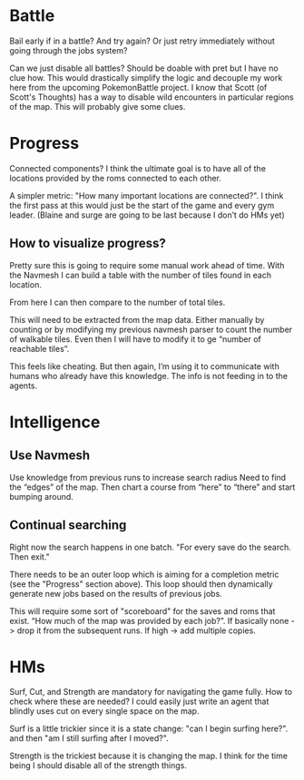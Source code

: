 # Battle
Bail early if in a battle? And try again? Or just retry immediately without going through the jobs system?

Can we just disable all battles?
Should be doable with pret but I have no clue how.
This would drastically simplify the logic and decouple my work here from the upcoming PokemonBattle project.
I know that Scott (of Scott's Thoughts) has a way to disable wild encounters in particular regions of the map.
This will probably give some clues.

# Progress
Connected components?
I think the ultimate goal is to have all of the locations provided by the roms connected to each other.

A simpler metric: "How many important locations are connected?".
I think the first pass at this would just be the start of the game and every gym leader.
(Blaine and surge are going to be last because I don’t do HMs yet)

## How to visualize progress?
Pretty sure this is going to require some manual work ahead of time.
With the Navmesh I can build a table with the number of tiles found in each location.

From here I can then compare to the number of total tiles.

This will need to be extracted from the map data.
Either manually by counting or by modifying my previous navmesh parser to count the number of walkable tiles.
Even then I will have to modify it to ge “number of reachable tiles”.

This feels like cheating.
But then again, I’m using it to communicate with humans who already have this knowledge.
The info is not feeding in to the agents.

# Intelligence

## Use Navmesh
Use knowledge from previous runs to increase search radius
Need to find the “edges” of the map.
Then chart a course from “here” to “there” and start bumping around.

## Continual searching
Right now the search happens in one batch. "For every save do the search. Then exit."

There needs to be an outer loop which is aiming for a completion metric (see the "Progress" section above).
This loop should then dynamically generate new jobs based on the results of previous jobs.

This will require some sort of "scoreboard" for the saves and roms that exist.
“How much of the map was provided by each job?”.
If basically none -> drop it from the subsequent runs.
If high -> add multiple copies.

# HMs
Surf, Cut, and Strength are mandatory for navigating the game fully.
How to check where these are needed?
I could easily just write an agent that blindly uses cut on every single space on the map.

Surf is a little trickier since it is a state change: "can I begin surfing here?". and then "am I still surfing after I moved?".

Strength is the trickiest because it is changing the map.
I think for the time being I should disable all of the strength things.